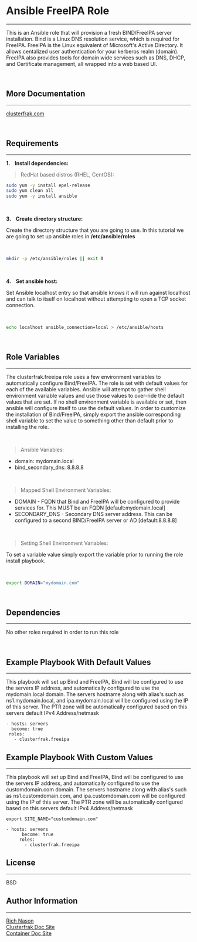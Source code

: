 # Ansible FreeIPA Role
-------

This is an Ansible role that will provision a fresh BIND/FreeIPA server installation. Bind is a Linux DNS resolution service, which is required for FreeIPA. FreeIPA is the Linux equivalent of Microsoft's Active Directory. It allows centalized user authentication for your kerberos realm (domain). FreeIPA also provides tools for domain wide services such as DNS, DHCP, and Certificate management, all wrapped into a web based UI.

<br>

## More Documentation
-------
[clusterfrak.com](http://clusterfrak.com/devops/ansible/ansible_freeipa/)

<br>

## Requirements
-------

__1. &nbsp;&nbsp; Install dependencies:__ <br>

> RedHat based distros (RHEL, CentOS):

```bash
sudo yum -y install epel-release
sudo yum clean all
sudo yum -y install ansible
```

<br>

__3. &nbsp;&nbsp; Create directory structure:__ <br>

Create the directory structure that you are going to use. In this tutorial we are going to set up ansible roles in __/etc/ansible/roles__

<br>

```bash
mkdir -p /etc/ansible/roles || exit 0
```
<br>

__4. &nbsp;&nbsp; Set ansible host:__

Set Ansible localhost entry so that ansible knows it will run against localhost and can talk to itself on localhost without attempting to open a TCP socket connection. 

<br>

```bash
echo localhost ansible_connection=local > /etc/ansible/hosts
```

<br>

## Role Variables
-------

The clusterfrak.freeipa role uses a few environment variables to automatically configure Bind/FreeIPA. The role is set with default values for each of the available variables. Ansible will attempt to gather shell environment variable values and use those values to over-ride the default values that are set. If no shell environment variable is available or set, then ansible will configure itself to use the default values. In order to customize the installation of Bind/FreeIPA, simply export the ansible corresponding shell variable to set the value to something other than default prior to installing the role.

<br>

> Ansible Variables:

 - domain: mydomain.local
 - bind_secondary_dns: 8.8.8.8

<br>

> Mapped Shell Environment Variables:

 - DOMAIN - FQDN that Bind and FreeIPA will be configured to provide services for. This MUST be an FQDN [default:mydomain.local]
 - SECONDARY_DNS - Secondary DNS server address. This can be configured to a second BIND/FreeIPA server or AD [default:8.8.8.8]

<br>

 > Setting Shell Environment Variables:

 To set a variable value simply export the variable prior to running the role install playbook.

<br>

```bash
export DOMAIN="mydomain.com"
```

 <br>

## Dependencies
-------

No other roles required in order to run this role

<br>

## Example Playbook With Default Values
-------

This playbook will set up Bind and FreeIPA, Bind will be configured to use the servers IP address, and automatically configured to use the mydomain.local domain. The servers hostname along with alias's such as ns1.mydomain.local, and ipa.mydomain.local will be configured using the IP of this server. The PTR zone will be automatically configured based on this servers default IPv4 Address/netmask

    - hosts: servers
      become: true
     roles:
       - clusterfrak.freeipa

## Example Playbook With Custom Values
-------

This playbook will set up Bind and FreeIPA, Bind will be configured to use the servers IP address, and automatically configured to use the customdomain.com domain. The servers hostname along with alias's such as ns1.customdomain.com, and ipa.customdomain.com will be configured using the IP of this server. The PTR zone will be automatically configured based on this servers default IPv4 Address/netmask

`export SITE_NAME="customdomain.com"`

	- hosts: servers
	      become: true
	     roles:
	       - clusterfrak.freeipa

## License
-------

BSD

## Author Information
-------

[Rich Nason](http://nason.co) <br>
[Clusterfrak Doc Site](http://clusterfrak.com) <br>
[Container Doc Site](http://appcontainers.com) <br>

